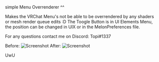 
simple Menu Overrenderer ^^

Makes the VRChat Menu's not be able to be overrendered by any shaders or mesh render queue edits :D
The Toogle Button is in UI Elements Menu, the position can be changed in UIX or in the MelonPreferences file.

For any questions contact me on Discord: Topi#1337

Before:
![Screenshot](https://media.discordapp.net/attachments/866872048156016641/867374163013926932/unknown.png)
After:
![Screenshot](https://media.discordapp.net/attachments/866872048156016641/867374616137695252/unknown.png)

UwU
